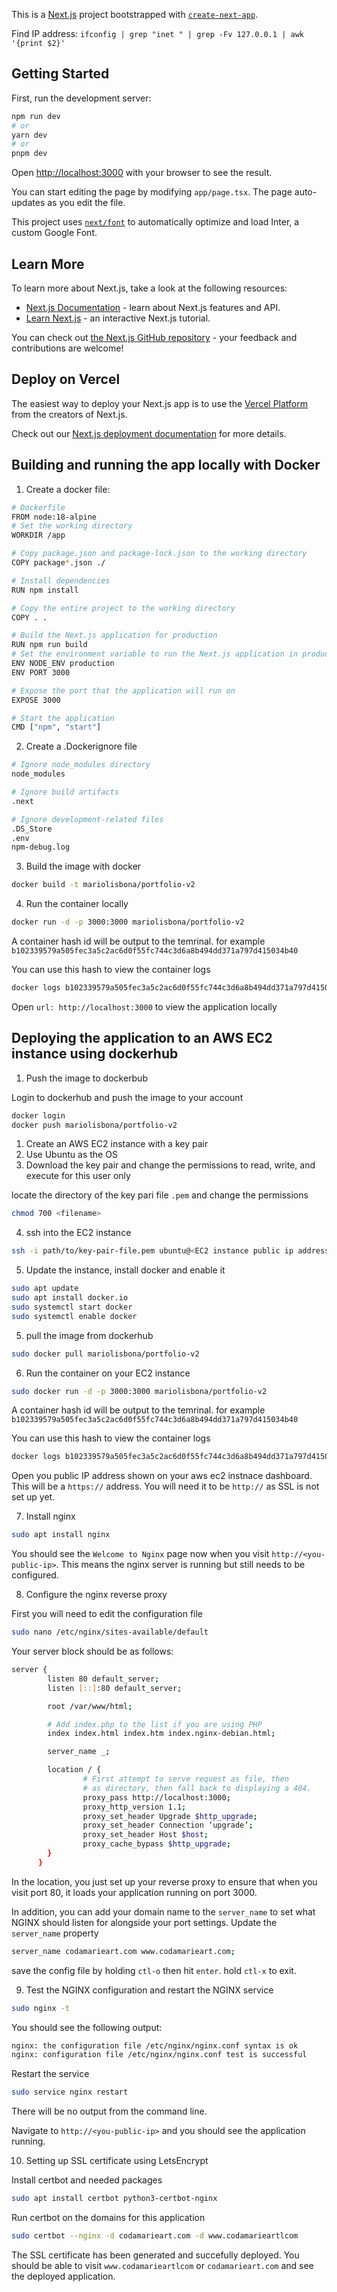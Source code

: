 This is a [Next.js](https://nextjs.org/) project bootstrapped with [`create-next-app`](https://github.com/vercel/next.js/tree/canary/packages/create-next-app).

Find IP address: `ifconfig | grep "inet " | grep -Fv 127.0.0.1 | awk '{print $2}'`

## Getting Started

First, run the development server:

```bash
npm run dev
# or
yarn dev
# or
pnpm dev
```

Open [http://localhost:3000](http://localhost:3000) with your browser to see the result.

You can start editing the page by modifying `app/page.tsx`. The page auto-updates as you edit the file.

This project uses [`next/font`](https://nextjs.org/docs/basic-features/font-optimization) to automatically optimize and load Inter, a custom Google Font.

## Learn More

To learn more about Next.js, take a look at the following resources:

- [Next.js Documentation](https://nextjs.org/docs) - learn about Next.js features and API.
- [Learn Next.js](https://nextjs.org/learn) - an interactive Next.js tutorial.

You can check out [the Next.js GitHub repository](https://github.com/vercel/next.js/) - your feedback and contributions are welcome!

## Deploy on Vercel

The easiest way to deploy your Next.js app is to use the [Vercel Platform](https://vercel.com/new?utm_medium=default-template&filter=next.js&utm_source=create-next-app&utm_campaign=create-next-app-readme) from the creators of Next.js.

Check out our [Next.js deployment documentation](https://nextjs.org/docs/deployment) for more details.

## Building and running the app locally with Docker

1. Create a docker file:

```bash
# Dockerfile
FROM node:18-alpine
# Set the working directory
WORKDIR /app

# Copy package.json and package-lock.json to the working directory
COPY package*.json ./

# Install dependencies
RUN npm install

# Copy the entire project to the working directory
COPY . .

# Build the Next.js application for production
RUN npm run build
# Set the environment variable to run the Next.js application in production mode
ENV NODE_ENV production
ENV PORT 3000

# Expose the port that the application will run on
EXPOSE 3000

# Start the application
CMD ["npm", "start"]
```

2. Create a .Dockerignore file

```bash
# Ignore node_modules directory
node_modules

# Ignore build artifacts
.next

# Ignore development-related files
.DS_Store
.env
npm-debug.log
```

3. Build the image with docker

```bash
docker build -t mariolisbona/portfolio-v2
```

4. Run the container locally

```bash
docker run -d -p 3000:3000 mariolisbona/portfolio-v2
```

A container hash id will be output to the temrinal. for example `b102339579a505fec3a5c2ac6d0f55fc744c3d6a8b494dd371a797d415034b40`

You can use this hash to view the container logs

```bash
docker logs b102339579a505fec3a5c2ac6d0f55fc744c3d6a8b494dd371a797d415034b40
```

Open `url: http://localhost:3000` to view the application locally

## Deploying the application to an AWS EC2 instance using dockerhub

1. Push the image to dockerbub

Login to dockerhub and push the image to your account

```bash
docker login
docker push mariolisbona/portfolio-v2
```

1. Create an AWS EC2 instance with a key pair
2. Use Ubuntu as the OS
3. Download the key pair and change the permissions to read, write, and execute for this user only

locate the directory of the key pari file `.pem` and change the permissions

```bash
chmod 700 <filename>
```

4. ssh into the EC2 instance

```bash
ssh -i path/to/key-pair-file.pem ubuntu@<EC2 instance public ip address>
```

5. Update the instance, install docker and enable it

```bash
sudo apt update
sudo apt install docker.io
sudo systemctl start docker
sudo systemctl enable docker
```

5. pull the image from dockerhub

```bash
sudo docker pull mariolisbona/portfolio-v2
```

6. Run the container on your EC2 instance

```bash
sudo docker run -d -p 3000:3000 mariolisbona/portfolio-v2
```

A container hash id will be output to the temrinal. for example `b102339579a505fec3a5c2ac6d0f55fc744c3d6a8b494dd371a797d415034b40`

You can use this hash to view the container logs

```bash
docker logs b102339579a505fec3a5c2ac6d0f55fc744c3d6a8b494dd371a797d415034b40
```

Open you public IP address shown on your aws ec2 instnace dashboard. This will be a `https://` address. You will need it to be `http://` as SSL is not set up yet.

7. Install nginx

```bash
sudo apt install nginx
```

You should see the `Welcome to Nginx` page now when you visit `http://<you-public-ip>`. This means the nginx server is running but still needs to be configured.

8. Configure the nginx reverse proxy

First you will need to edit the configuration file

```bash
sudo nano /etc/nginx/sites-available/default
```

Your server block should be as follows:

```bash
server {
        listen 80 default_server;
        listen [::]:80 default_server;

        root /var/www/html;

        # Add index.php to the list if you are using PHP
        index index.html index.htm index.nginx-debian.html;

        server_name _;

        location / {
                # First attempt to serve request as file, then
                # as directory, then fall back to displaying a 404.
                proxy_pass http://localhost:3000;
                proxy_http_version 1.1;
                proxy_set_header Upgrade $http_upgrade;
                proxy_set_header Connection ‘upgrade’;
                proxy_set_header Host $host;
                proxy_cache_bypass $http_upgrade;
        }
      }
```

In the location, you just set up your reverse proxy to ensure that when you visit port 80, it loads your application running on port 3000.

In addition, you can add your domain name to the `server_name` to set what NGINX should listen for alongside your port settings. Update the `server_name` property

```bash
server_name codamarieart.com www.codamarieart.com;
```

save the config file by holding `ctl-o` then hit `enter`. hold `ctl-x` to exit.

9. Test the NGINX configuration and restart the NGINX service

```bash
sudo nginx -t
```

You should see the following output:

```bash
nginx: the configuration file /etc/nginx/nginx.conf syntax is ok
nginx: configuration file /etc/nginx/nginx.conf test is successful
```

Restart the service

```bash
sudo service nginx restart
```

There will be no output from the command line.

Navigate to `http://<you-public-ip>` and you should see the application running.

10. Setting up SSL certificate using LetsEncrypt

Install certbot and needed packages

```bash
sudo apt install certbot python3-certbot-nginx
```

Run certbot on the domains for this application

```bash
sudo certbot --nginx -d codamarieart.com -d www.codamarieartlcom
```

The SSL certificate has been generated and succefully deployed. You should be able to visit `www.codamarieartlcom` or `codamarieart.com` and see the deployed application.
